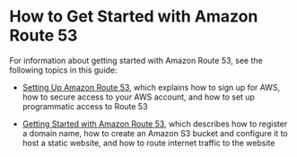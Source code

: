 # How to Get Started with Amazon Route 53<a name="welcome-how-to-get-started"></a>

For information about getting started with Amazon Route 53, see the following topics in this guide:

+ [Setting Up Amazon Route 53](setting-up-route-53.md), which explains how to sign up for AWS, how to secure access to your AWS account, and how to set up programmatic access to Route 53

+ [Getting Started with Amazon Route 53](getting-started.md), which describes how to register a domain name, how to create an Amazon S3 bucket and configure it to host a static website, and how to route internet traffic to the website